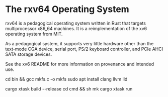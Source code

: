 # The rxv64 Operating System

rxv64 is a pedagogical operating system written in Rust that targets
multiprocessor x86_64 machines.  It is a reimplementation of the xv6
operating system from MIT.

As a pedagogical system, it supports very little hardware other than
the text-mode CGA device, serial port, PS/2 keyboard controller, and
PCIe AHCI SATA storage devices.

See the xv6 README for more information on provenance and intended
use.

cd bin && gcc mkfs.c -o mkfs
sudo apt install clang llvm lld

cargo xtask build --release
cd cmd && sh mk
cargo xtask run